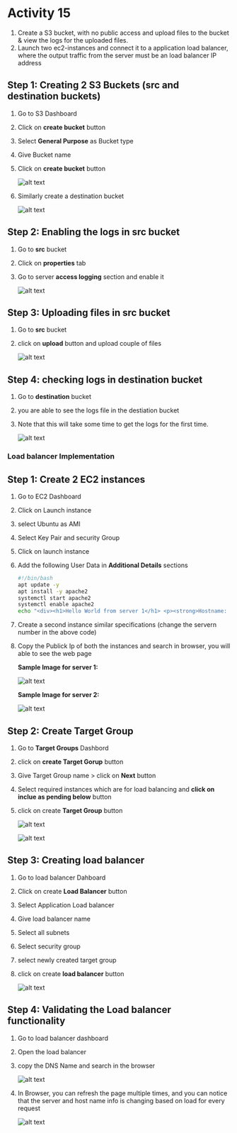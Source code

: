 # Activity 15

1. Create a S3 bucket, with no public access and upload files to the bucket & view the logs for the uploaded files.
2. Launch two ec2-instances and connect it to a application load balancer, where the output traffic from the server must be an load balancer IP address

## Step 1: Creating 2 S3 Buckets (src and destination buckets)

1. Go to S3 Dashboard
2. Click on **create bucket** button
3. Select **General Purpose** as Bucket type
4. Give Bucket name
5. Click on **create bucket** button

   ![alt text](/images/Activity15/src-create.png)

6. Similarly create a destination bucket

   ![alt text](/images/Activity15/dest-create.png)

## Step 2: Enabling the logs in src bucket

1. Go to **src** bucket
2. Click on **properties** tab
3. Go to server **access logging** section and enable it

   ![alt text](/images/Activity15/access-server-logging.png)

## Step 3: Uploading files in src bucket

1. Go to **src** bucket
2. click on **upload** button and upload couple of files

   ![alt text](/images/Activity15/upload-files.png)

## Step 4: checking logs in destination bucket

1. Go to **destination** bucket
2. you are able to see the logs file in the destiation bucket
3. Note that this will take some time to get the logs for the first time.

   ![alt text](/images/Activity15/logs.png)

### Load balancer Implementation

## Step 1: Create 2 EC2 instances

1. Go to EC2 Dashboard
2. Click on Launch instance
3. select Ubuntu as AMI
4. Select Key Pair and security Group
5. Click on launch instance
6. Add the following User Data in **Additional Details** sections
   ```bash
   #!/bin/bash
   apt update -y
   apt install -y apache2
   systemctl start apache2
   systemctl enable apache2
   echo "<div><h1>Hello World from server 1</h1> <p><strong>Hostname: </strong> $(hostname -f)</p></div>" > /var/www/html/index.html
   ```
7. Create a second instance similar specifications (change the servern number in the above code)
8. Copy the Publick Ip of both the instances and search in browser, you will able to see the web page

   **Sample Image for server 1:**

   ![alt text](/images/Activity15/server1.png)

   **Sample Image for server 2:**

   ![alt text](/images/Activity15/server2.png)

## Step 2: Create Target Group

1. Go to **Target Groups** Dashbord
2. click on **create Target Gorup** button
3. Give Target Group name > click on **Next** button
4. Select required instances which are for load balancing and **click on inclue as pending below** button
5. click on create **Target Group** button

   ![alt text](/images/Activity15/inlucde-inst.png)

   ![alt text](/images/Activity15/target-group.png)

## Step 3: Creating load balancer

1. Go to load balancer Dahboard
2. Click on create **Load Balancer** button
3. Select Application Load balancer
4. Give load balancer name
5. Select all subnets
6. Select security group
7. select newly created target group
8. click on create **load balancer** button

   ![alt text](/images/Activity15/load-balancer.png)

## Step 4: Validating the Load balancer functionality

1. Go to load balancer dashboard
2. Open the load balancer
3. copy the DNS Name and search in the browser

   ![alt text](/images/Activity15/dns.png)

4. In Browser, you can refresh the page multiple times, and you can notice that the server and host name info is changing based on load for every request

   ![alt text](/images/Activity15/validation.png)
